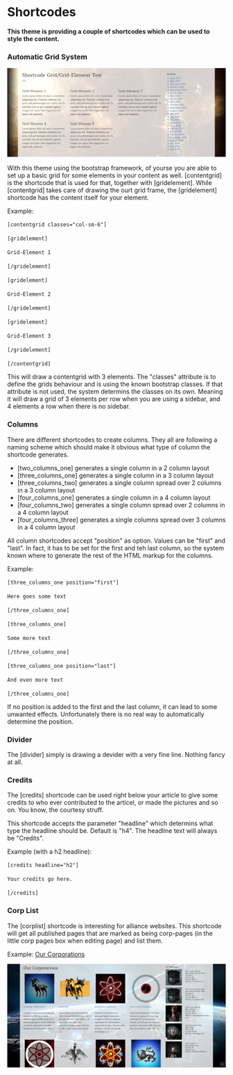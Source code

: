 # Shortcodes

**This theme is providing a couple of shortcodes which can be used to style the content.**

### Automatic Grid System

![](images/contentgrid-shortcode-examle.png)

With this theme using the bootstrap framework, of yourse you are able to set up a basic grid for some elements in your content as well. [contentgrid] is the shortcode that is used for that, together with [gridelement]. While [contentgrid] takes care of drawing the ourt grid frame, the [gridelement] shortcode has the content itself for your element.

Example:
```
[contentgrid classes="col-sm-6"]

[gridelement]

Grid-Element 1

[/gridelement]

[gridelement]

Grid-Element 2

[/gridelement]

[gridelement]

Grid-Element 3

[/gridelement]

[/contentgrid]
```

This will draw a contentgrid with 3 elements. The "classes" attribute is to define the grids behaviour and is using the known bootstrap classes. If that attribute is not used, the system determins the classes on its own. Meaning it will draw a grid of 3 elements per row when you are using a sidebar, and 4 elements a row when there is no sidebar.

### Columns

There are different shortcodes to create columns. They all are following a naming scheme which should make it obvious what type of column the shortcode generates.

- [two_columns_one] generates a single column in a 2 column layout
- [three_columns_one] generates a single column in a 3 column layout
- [three_columns_two] generates a single column spread over 2 columns in a 3 column layout
- [four_columns_one] generates a single column in a 4 column layout
- [four_columns_two] generates a single column spread over 2 columns in a 4 column layout
- [four_columns_three] generates a single columns spread over 3 columns in a 4 column layout

All column shortcodes accept "position" as option. Values can be "first" and "last". In fact, it has to be set for the first and teh last column, so the system known where to generate the rest of the HTML markup for the columns.

Example:
```
[three_columns_one position="first"]

Here goes some text

[/three_columns_one]

[three_columns_one]

Some more text

[/three_columns_one]

[three_columns_one position="last"]

And even more text

[/three_columns_one]
```

If no position is added to the first and the last column, it can lead to some unwanted effects. Unfortunately there is no real way to automatically determine the position.

### Divider

The [divider] simply is drawing a devider with a very fine line. Nothing fancy at all.

### Credits

The [credits] shortcode can be used right below your article to give some credits to who ever contributed to the articel, or made the pictures and so on. You know, the courtesy struff.

This shortcode accepts the parameter "headline" which determins what type the headline should be. Default is "h4". The headline text will always be "Credits".

Example (with a h2 headline):
```
[credits headline="h2"]

Your credits go here.

[/credits]
```

### Corp List

The [corplist] shortcode is interesting for alliance websites. This shortcode will get all published pages that are marked as being corp-pages (in the little corp pages box when editing page) and list them.

Example:
[Our Corporations](https://yulaifederation.net/our-corporations/)

![](images/our-corporations.png)
